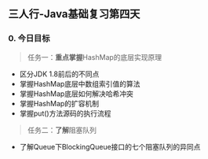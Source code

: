 ## 三人行-Java基础复习第四天



### 0. 今日目标

> 任务一：**重点掌握**HashMap的底层实现原理



- 区分JDK 1.8前后的不同点
- 掌握HashMap底层中数组索引值的算法
- 掌握HashMap底层如何解决哈希冲突
- 掌握HashMap的扩容机制
- 掌握put()方法源码的执行流程





> 任务二：**了解**阻塞队列



- 了解Queue下BlockingQueue接口的七个阻塞队列的异同点